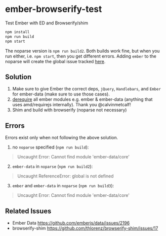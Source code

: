 ember-browserify-test
=====================

Test Ember with ED and Browserify/shim

```bash
npm install
npm run build
npm start
```

The noparse version is `npm run build2`.
Both builds work fine, but when you run either, i.e. `npm start`, then you get different errors.
Adding `ember` to the noparse will create the global issue tracked [here](https://github.com/thlorenz/browserify-shim/issues/17).

## Solution

1. Make sure to give Ember the correct deps, `jQuery`, `Handlebars`, and `Ember` for ember-data (make sure to use those cases).
2. [derequire](https://www.npmjs.org/package/derequire) all ember modules e.g. ember & ember-data (anything that uses amd/requirejs internally). Thank you @calvinmetcalf!
3. Shim and build with browserify (noparse not necessary)


## Errors

Errors exist only when not following the above solution.


1. no `noparse` specified (`npm run build`):

  > Uncaught Error: Cannot find module 'ember-data/core'
  
2. `ember-data` in `noparse` (`npm run build2`):
  
  > Uncaught ReferenceError: global is not defined 

3. `ember` and `ember-data` in `noparse` (`npm run build3`):

  > Uncaught Error: Cannot find module 'ember-data/core' 
  
  
## Related Issues

* Ember Data https://github.com/emberjs/data/issues/2196
* browserify-shim https://github.com/thlorenz/browserify-shim/issues/17  
  
